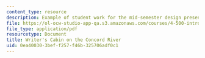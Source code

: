 ```yaml
---
content_type: resource
description: Example of student work for the mid-semester design presentation.
file: https://ol-ocw-studio-app-qa.s3.amazonaws.com/courses/4-500-introduction-to-design-computing-fall-2008/0ea400303beff257f46b325706adf0c1_assn4a_5.pdf
file_type: application/pdf
resourcetype: Document
title: Writer's Cabin on the Concord River
uid: 0ea40030-3bef-f257-f46b-325706adf0c1
---
```


